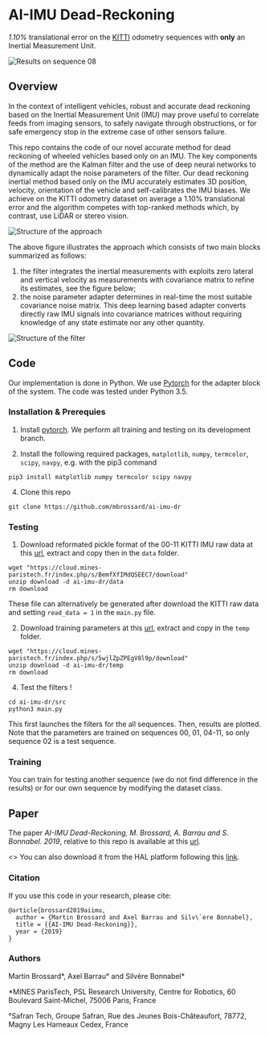 # AI-IMU Dead-Reckoning

_1.10%_ translational error on the [KITTI](http://www.cvlibs.net/datasets/kitti/eval_odometry.php) odometry sequences with __only__ an Inertial Measurement Unit.

![Results on sequence 08](https://cloud.mines-paristech.fr/index.php/s/wMtV3d5sLp3X16n/download)

## Overview

In the context of intelligent vehicles, robust and accurate dead reckoning based on the Inertial Measurement Unit (IMU) may prove useful to correlate feeds from imaging sensors, to safely navigate through obstructions, or for safe emergency stop in the extreme case of other sensors failure.

This repo contains the code of our novel accurate method for dead reckoning of wheeled vehicles based only on an IMU. The key components of the method are the Kalman filter and the use of deep neural networks to dynamically adapt the noise parameters of the filter. Our dead reckoning inertial method based only on the IMU accurately estimates 3D position, velocity, orientation of the vehicle and self-calibrates the IMU biases. We achieve on the KITTI odometry dataset on average a 1.10% translational error and the algorithm competes with top-ranked methods which, by contrast, use LiDAR or stereo vision.

![Structure of the approach](https://cloud.mines-paristech.fr/index.php/s/HrUsZs9G9coTWGB/download)

The above figure illustrates the approach which consists of two main blocks summarized as follows:
1. the filter integrates the inertial measurements with exploits zero lateral and vertical velocity as measurements with covariance matrix to refine its estimates, see the figure below;
2. the noise parameter adapter determines in real-time the most suitable covariance noise matrix. This deep learning based adapter converts directly raw IMU signals into covariance matrices without requiring knowledge of any state estimate nor any other quantity.


![Structure of the filter](https://cloud.mines-paristech.fr/index.php/s/lfSF21CXM0EpNiE/download)

## Code
Our implementation is done in Python. We use [Pytorch](https://pytorch.org/) for the adapter block of the system. The code was tested under Python 3.5.
 
### Installation & Prerequies
1.  Install [pytorch](http://pytorch.org). We perform all training and testing on its development branch.
    
2.  Install the following required packages, `matplotlib`, `numpy`, `termcolor`, `scipy`, `navpy`, e.g. with the pip3 command
```
pip3 install matplotlib numpy termcolor scipy navpy
```
    
4.  Clone this repo
```
git clone https://github.com/mbrossard/ai-imu-dr
```

### Testing
1. Download reformated pickle format of the 00-11 KITTI IMU raw data at this [url](https://cloud.mines-paristech.fr/index.php/s/BemfXfIMdQSEEC7/download), extract and copy then in the `data` folder.
```
wget "https://cloud.mines-paristech.fr/index.php/s/BemfXfIMdQSEEC7/download"
unzip download -d ai-imu-dr/data
rm download
```
These file can alternatively be generated after download the KITTI raw data and setting `read_data = 1` in the `main.py` file.

2. Download training parameters at this [url](https://cloud.mines-paristech.fr/index.php/s/5wjlZpZPEgV8l9p/download), extract and copy in the `temp` folder.
```
wget "https://cloud.mines-paristech.fr/index.php/s/5wjlZpZPEgV8l9p/download"
unzip download -d ai-imu-dr/temp
rm download
```
4. Test the filters !
```
cd ai-imu-dr/src
python3 main.py
```
This first launches the filters for the all sequences. Then, results are plotted. Note that the parameters are  trained on sequences 00, 01, 04-11, so only sequence 02 is a test sequence.

### Training
You can train for testing another sequence (we do not find difference in the results) or for our own sequence by modifying the dataset class.


## Paper
The paper _AI-IMU Dead-Reckoning, M. Brossard, A. Barrau and S. Bonnabel. 2019_, relative to this repo is available at this [url](https://cloud.mines-paristech.fr/index.php/s/8YDqD0Y1e6BWzCG).

<> You can also download it from the HAL platform following this [link]().

### Citation

If you use this code in your research, please cite:

```
@article{brossard2019aiimu,
  author = {Martin Brossard and Axel Barrau and Silv\`ere Bonnabel},
  title = {{AI-IMU Dead-Reckoning}},
  year = {2019}
}
```

### Authors
Martin Brossard*, Axel Barrau° and Silvère Bonnabel*

*MINES ParisTech, PSL Research University, Centre for Robotics, 60 Boulevard Saint-Michel, 75006 Paris, France

°Safran Tech, Groupe Safran, Rue des Jeunes Bois-Châteaufort, 78772, Magny Les Hameaux Cedex, France
